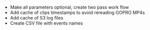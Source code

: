 - Make all parameters optional, create two pass work flow 
- Add cache of clips timestamps to avoid rereading GOPRO MP4s
- Add cache of S3 log files
- Create CSV file with events names
